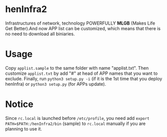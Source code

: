 # henInfra2

Infrastructures of network, technology POWERFULLY **MLGB** (Makes Life Get Better).And now APP list can be customized, which means that there is no need to download all biniaries.

# Usage
Copy `applist.sample` to the same folder with name "applist.txt". Then customize `applist.txt` by add "#" at head of APP names that you want to exclude. Finally, run `python3 setup.py -i` (if it is the 1st time that you deploy henInfra) or `python3 setup.py` (for APPs update).

# Notice
Since `rc.local` is launched before `/etc/profile`, you need add `export PATH=$PATH:/henInfra2/bin` (sample) to `rc.local` manually if you are planning to use it.
